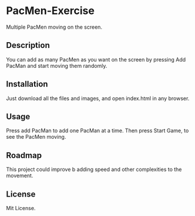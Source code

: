 # PacMen-Exercise
Multiple PacMen moving on the screen.

## Description
You can add as many PacMen as you want on the screen by pressing Add PacMan and start moving them randomly.

## Installation
Just download all the files and images, and open index.html in any browser.

## Usage
Press add PacMan to add one PacMan at a time.
Then press Start Game, to see the PacMen moving.

## Roadmap
This project could improve b adding speed and other complexities to the movement.

## License
Mit License.
